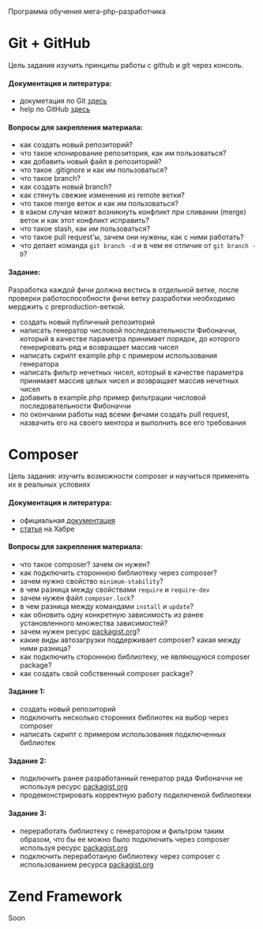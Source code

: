 Программа обучения мега-php-разработчика

Git + GitHub
=====

Цель задания изучить принципы работы с github и git через консоль. 

#### Документация и литература:
- докуметация по Git [здесь](http://git-scm.com/documentation)
- help по GitHub [здесь](https://help.github.com/)

#### Вопросы для закрепления материала:
- как создать новый репозиторий?
- что такое клонирование репозитория, как им пользоваться?
- как добавить новый файл в репозиторий?
- что такое .gitignore и как им пользоваться?
- что такое branch?
- как создать новый branch?
- как стянуть свежие изменения из remote ветки?
- что такое merge веток и как им пользоваться?
- в каком случае может возникнуть конфликт при сливании (merge) веток и как этот конфликт исправить?
- что такое stash, как им пользоваться?
- что такое pull request'ы, зачем они нужены, как с ними работать?
- что делает команда `git branch -d` и в чем ее отличие от `git branch -D`?

#### Задание:
Разработка каждой фичи должна вестись в отдельной ветке, после проверки работоспособности фичи ветку разработки необходимо мерджить с preproduction-веткой.

- создать новый публичный репозиторий
- написать генератор числовой последовательности Фибоначчи, который в качестве параметра принимает порядок, до которого генерировать ряд и возвращает массив чисел
- написать скрипт example.php с примером использования генератора
- написать фильтр нечетных чисел, который в качестве параметра принимает массив целых чисел и возвращает массив нечетных чисел
- добавить в example.php пример фильтрации числовой последовательности Фибоначчи
- по окончании работы над всеми фичами создать pull request, назвачить его на своего ментора и выполнить все его требования


Composer
=====
Цель задания: изучить возможности composer и научиться применять их в реальных условиях

#### Документация и литература:
- официальная [документация](http://getcomposer.org/doc/)
- [статья](http://habrahabr.ru/post/145946/) на Хабре

#### Вопросы для закрепления материала:
- что такое composer? зачем он нужен?
- как подключить стороннюю библиотеку через composer?
- зачем нужно свойство `minimum-stability`?
- в чем разница между свойствами `require` и `require-dev`
- зачем нужен файл `composer.lock`?
- в чем разница между командами `install` и `update`?
- как обновить одну конкретную зависимость из ранее установленного множества зависимостей?
- зачем нужен ресурс [packagist.org](http://packagist.org)?
- какие виды автозагрузки поддерживает composer? какая между ними разница?
- как подключить стороннюю библиотеку, не являющуюся composer package?
- как создать свой собственный composer package?

#### Задание 1:
- создать новый репозиторий
- подключить несколько сторонних библиотек на выбор через composer
- написать скрипт с примером использования подключенных библиотек

#### Задание 2:
- подключить ранее разработанный генератор ряда Фибоначчи не используя ресурс [packagist.org](http://packagist.org)
- продемонстрировать корректную работу подключеной библиотеки

#### Задание 3:
- переработать библиотеку с генератором и фильтром таким образом, что бы ее можно было подключить через composer используя ресурс [packagist.org](http://packagist.org)
- подключить переработаную библиотеку через composer с использованием ресурса [packagist.org](http://packagist.org)



Zend Framework
=====
Soon
